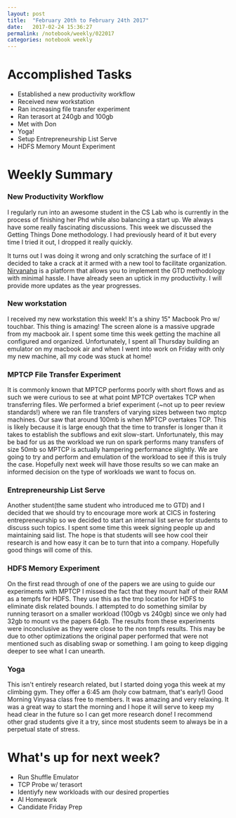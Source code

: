 ```yaml
---
layout: post
title:  "February 20th to February 24th 2017"
date:   2017-02-24 15:36:27
permalink: /notebook/weekly/022017
categories: notebook weekly
---
```


# Accomplished Tasks

- Established a new productivity workflow
- Received new workstation
- Ran increasing file transfer experiment
- Ran terasort at 240gb and 100gb
- Met with Don
- Yoga!
- Setup Entrepreneurship List Serve
- HDFS Memory Mount Experiment

# Weekly Summary

### New Productivity Workflow

I regularly run into an awesome student in the CS Lab who is currently in the process of 
finishing her Phd while also balancing a start up. We always have some really fascinating discussions.
This week we discussed the Getting Things Done methodology. I had previously heard of it but every
time I tried it out, I dropped it really quickly. 

It turns out I was doing it wrong and only scratching the surface of it! I decided to take a crack
at it armed with a new tool to facilitate organization. [Nirvanahq](https://www.nirvanahq.com/) is a 
platform that allows you to implement the GTD methodology with minimal hassle. I have already seen 
an uptick in my productivity. I will provide more updates as the year progresses.

### New workstation

I received my new workstation this week! It's a shiny 15" Macbook Pro w/ touchbar. This thing is amazing!
The screen alone is a massive upgrade from my macbook air. I spent some time this week getting the machine all configured and 
organized. Unfortunately, I spent all Thursday building an emulator on my macbook air and when I went into work on Friday with only 
my new machine, all my code was stuck at home!

### MPTCP File Transfer Experiment

It is commonly known that MPTCP performs poorly with short flows and as such we were curious to see at what point MPTCP
overtakes TCP when transferring files. We performed a brief experiment (~not up to peer review standards!) where we ran file transfers of varying sizes between two mptcp machines.
Our saw that around 100mb is when MPTCP overtakes TCP. This is likely because it is large enough that the time to transfer is longer than it takes to establish the subflows and exit slow-start. 
Unfortunately, this may be bad for us as the workload we run on spark performs many transfers of size 50mb so MPTCP is actually hampering performance slightly. We are going to try and perform and emulation
of the workload to see if this is truly the case. Hopefully next week will have those results so we can make an informed decision on the type of workloads we want to focus on.

### Entrepreneurship List Serve

Another student(the same student who introduced me to GTD) and I decided that we should try to encourage more work at CICS in fostering entrepreneurship so we decided to start an internal list serve 
for students to discuss such topics. I spent some time this week signing people up and maintaining said list. The hope is that students will see how cool their research is and how easy it can be to turn 
that into a company. Hopefully good things will come of this.

### HDFS Memory Experiment

On the first read through of one of the papers we are using to guide our experiments with MPTCP I missed the fact that they mount half of their RAM as a tempfs for HDFS. They use this as the 
tmp location for HDFS to eliminate disk related bounds. I attempted to do something similar by running terasort on a smaller workload (100gb vs 240gb) since we only had 32gb to mount vs the papers 64gb.
The results from these experiments were inconclusive as they were close to the non tmpfs results. This may be due to other optimizations the original paper performed that were not mentioned such as disabling
swap or something. I am going to keep digging deeper to see what I can unearth.


### Yoga

This isn't entirely research related, but I started doing yoga this week at my climbing gym. They offer a 6:45 am (holy cow batmam, that's early!) Good Morning Vinyasa class free to members. It was amazing 
and very relaxing. It was a great way to start the morning and I hope it will serve to keep my head clear in the future so I can get more research done! I recommend other grad students give it a try, since
most students seem to always be in a perpetual state of stress.


# What's up for next week?

- Run Shuffle Emulator
- TCP Probe w/ terasort
- Identiyfy new workloads with our desired properties
- AI Homework
- Candidate Friday Prep
